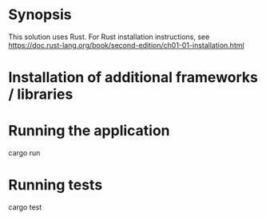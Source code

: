 # Synopsis
This solution uses Rust. For Rust installation instructions, see https://doc.rust-lang.org/book/second-edition/ch01-01-installation.html

# Installation of additional frameworks / libraries
<none>

# Running the application
cargo run 

# Running tests
cargo test
